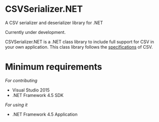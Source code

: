 # CSVSerializer.NET
A CSV serializer and deserializer library for .NET

Currently under development.

CSVSerializer.NET is a .NET class library to include full support for CSV in your own application.
This class library follows the [specifications](https://www.ietf.org/rfc/rfc4180.txt) of CSV.

<h1>Minimum requirements</h1>
<i>For contributing</i>
<ul>
<li>Visual Studio 2015</li>
<li>.NET Framework 4.5 SDK</li>
</ul>
<i>For using it</i>
<ul>
<li>.NET Framework 4.5 Application</li>
</ul>
